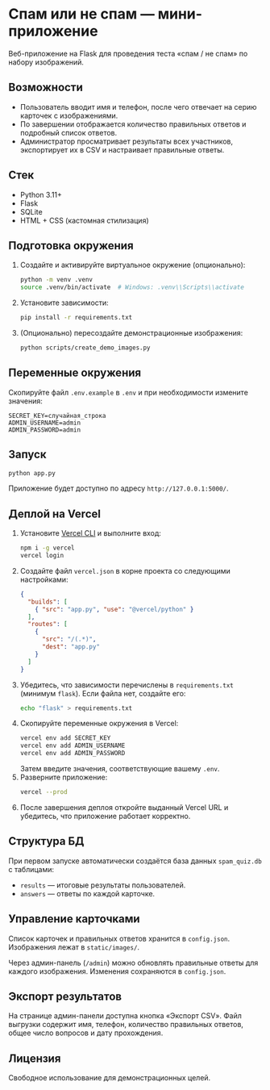 # Спам или не спам — мини-приложение

Веб-приложение на Flask для проведения теста «спам / не спам» по набору изображений.

## Возможности

- Пользователь вводит имя и телефон, после чего отвечает на серию карточек с изображениями.
- По завершении отображается количество правильных ответов и подробный список ответов.
- Администратор просматривает результаты всех участников, экспортирует их в CSV и настраивает правильные ответы.

## Стек

- Python 3.11+
- Flask
- SQLite
- HTML + CSS (кастомная стилизация)

## Подготовка окружения

1. Создайте и активируйте виртуальное окружение (опционально):
   ```bash
   python -m venv .venv
   source .venv/bin/activate  # Windows: .venv\\Scripts\\activate
   ```
2. Установите зависимости:
   ```bash
   pip install -r requirements.txt
   ```
3. (Опционально) пересоздайте демонстрационные изображения:
   ```bash
   python scripts/create_demo_images.py
   ```

## Переменные окружения

Скопируйте файл `.env.example` в `.env` и при необходимости измените значения:

```env
SECRET_KEY=случайная_строка
ADMIN_USERNAME=admin
ADMIN_PASSWORD=admin
```

## Запуск

```bash
python app.py
```

Приложение будет доступно по адресу `http://127.0.0.1:5000/`.

## Деплой на Vercel

1. Установите [Vercel CLI](https://vercel.com/docs/cli) и выполните вход:
   ```bash
   npm i -g vercel
   vercel login
   ```
2. Создайте файл `vercel.json` в корне проекта со следующими настройками:
   ```json
   {
     "builds": [
       { "src": "app.py", "use": "@vercel/python" }
     ],
     "routes": [
       {
         "src": "/(.*)",
         "dest": "app.py"
       }
     ]
   }
   ```
3. Убедитесь, что зависимости перечислены в `requirements.txt` (минимум `flask`). Если файла нет, создайте его:
   ```bash
   echo "flask" > requirements.txt
   ```
4. Скопируйте переменные окружения в Vercel:
   ```bash
   vercel env add SECRET_KEY
   vercel env add ADMIN_USERNAME
   vercel env add ADMIN_PASSWORD
   ```
   Затем введите значения, соответствующие вашему `.env`.
5. Разверните приложение:
   ```bash
   vercel --prod
   ```
6. После завершения деплоя откройте выданный Vercel URL и убедитесь, что приложение работает корректно.

## Структура БД

При первом запуске автоматически создаётся база данных `spam_quiz.db` с таблицами:

- `results` — итоговые результаты пользователей.
- `answers` — ответы по каждой карточке.

## Управление карточками

Список карточек и правильных ответов хранится в `config.json`. Изображения лежат в `static/images/`.

Через админ-панель (`/admin`) можно обновлять правильные ответы для каждого изображения. Изменения сохраняются в `config.json`.

## Экспорт результатов

На странице админ-панели доступна кнопка «Экспорт CSV». Файл выгрузки содержит имя, телефон, количество правильных ответов, общее число вопросов и дату прохождения.

## Лицензия

Свободное использование для демонстрационных целей.
